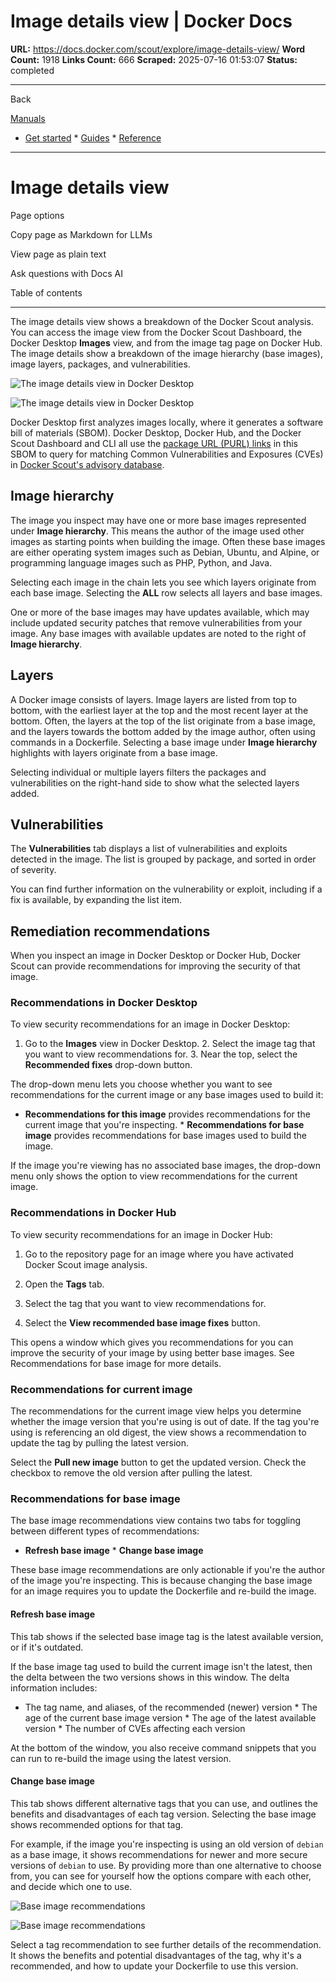 # Image details view | Docker Docs

**URL:** https://docs.docker.com/scout/explore/image-details-view/
**Word Count:** 1918
**Links Count:** 666
**Scraped:** 2025-07-16 01:53:07
**Status:** completed

---

Back

[Manuals](https://docs.docker.com/manuals/)

  * [Get started](https://docs.docker.com/get-started/)   * [Guides](https://docs.docker.com/guides/)   * [Reference](https://docs.docker.com/reference/)

* * *

# Image details view

Page options

Copy page as Markdown for LLMs

View page as plain text

Ask questions with Docs AI

Table of contents

* * *

The image details view shows a breakdown of the Docker Scout analysis. You can access the image view from the Docker Scout Dashboard, the Docker Desktop **Images** view, and from the image tag page on Docker Hub. The image details show a breakdown of the image hierarchy \(base images\), image layers, packages, and vulnerabilities.

![The image details view in Docker Desktop](https://docs.docker.com/scout/images/dd-image-view.png)

![The image details view in Docker Desktop](https://docs.docker.com/scout/images/dd-image-view.png)

Docker Desktop first analyzes images locally, where it generates a software bill of materials \(SBOM\). Docker Desktop, Docker Hub, and the Docker Scout Dashboard and CLI all use the [package URL \(PURL\) links](https://github.com/package-url/purl-spec) in this SBOM to query for matching Common Vulnerabilities and Exposures \(CVEs\) in [Docker Scout's advisory database](https://docs.docker.com/scout/deep-dive/advisory-db-sources/).

## Image hierarchy

The image you inspect may have one or more base images represented under **Image hierarchy**. This means the author of the image used other images as starting points when building the image. Often these base images are either operating system images such as Debian, Ubuntu, and Alpine, or programming language images such as PHP, Python, and Java.

Selecting each image in the chain lets you see which layers originate from each base image. Selecting the **ALL** row selects all layers and base images.

One or more of the base images may have updates available, which may include updated security patches that remove vulnerabilities from your image. Any base images with available updates are noted to the right of **Image hierarchy**.

## Layers

A Docker image consists of layers. Image layers are listed from top to bottom, with the earliest layer at the top and the most recent layer at the bottom. Often, the layers at the top of the list originate from a base image, and the layers towards the bottom added by the image author, often using commands in a Dockerfile. Selecting a base image under **Image hierarchy** highlights with layers originate from a base image.

Selecting individual or multiple layers filters the packages and vulnerabilities on the right-hand side to show what the selected layers added.

## Vulnerabilities

The **Vulnerabilities** tab displays a list of vulnerabilities and exploits detected in the image. The list is grouped by package, and sorted in order of severity.

You can find further information on the vulnerability or exploit, including if a fix is available, by expanding the list item.

## Remediation recommendations

When you inspect an image in Docker Desktop or Docker Hub, Docker Scout can provide recommendations for improving the security of that image.

### Recommendations in Docker Desktop

To view security recommendations for an image in Docker Desktop:

  1. Go to the **Images** view in Docker Desktop.   2. Select the image tag that you want to view recommendations for.   3. Near the top, select the **Recommended fixes** drop-down button.

The drop-down menu lets you choose whether you want to see recommendations for the current image or any base images used to build it:

  * **Recommendations for this image** provides recommendations for the current image that you're inspecting.   * **Recommendations for base image** provides recommendations for base images used to build the image.

If the image you're viewing has no associated base images, the drop-down menu only shows the option to view recommendations for the current image.

### Recommendations in Docker Hub

To view security recommendations for an image in Docker Hub:

  1. Go to the repository page for an image where you have activated Docker Scout image analysis.

  2. Open the **Tags** tab.

  3. Select the tag that you want to view recommendations for.

  4. Select the **View recommended base image fixes** button.

This opens a window which gives you recommendations for you can improve the security of your image by using better base images. See Recommendations for base image for more details.

### Recommendations for current image

The recommendations for the current image view helps you determine whether the image version that you're using is out of date. If the tag you're using is referencing an old digest, the view shows a recommendation to update the tag by pulling the latest version.

Select the **Pull new image** button to get the updated version. Check the checkbox to remove the old version after pulling the latest.

### Recommendations for base image

The base image recommendations view contains two tabs for toggling between different types of recommendations:

  * **Refresh base image**   * **Change base image**

These base image recommendations are only actionable if you're the author of the image you're inspecting. This is because changing the base image for an image requires you to update the Dockerfile and re-build the image.

#### Refresh base image

This tab shows if the selected base image tag is the latest available version, or if it's outdated.

If the base image tag used to build the current image isn't the latest, then the delta between the two versions shows in this window. The delta information includes:

  * The tag name, and aliases, of the recommended \(newer\) version   * The age of the current base image version   * The age of the latest available version   * The number of CVEs affecting each version

At the bottom of the window, you also receive command snippets that you can run to re-build the image using the latest version.

#### Change base image

This tab shows different alternative tags that you can use, and outlines the benefits and disadvantages of each tag version. Selecting the base image shows recommended options for that tag.

For example, if the image you're inspecting is using an old version of `debian` as a base image, it shows recommendations for newer and more secure versions of `debian` to use. By providing more than one alternative to choose from, you can see for yourself how the options compare with each other, and decide which one to use.

![Base image recommendations](https://docs.docker.com/scout/images/change-base-image.png)

![Base image recommendations](https://docs.docker.com/scout/images/change-base-image.png)

Select a tag recommendation to see further details of the recommendation. It shows the benefits and potential disadvantages of the tag, why it's a recommended, and how to update your Dockerfile to use this version.